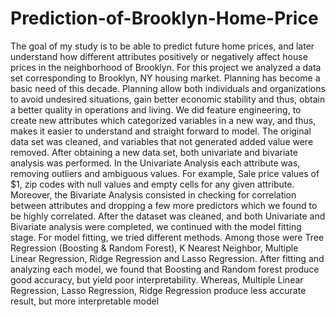 # Prediction-of-Brooklyn-Home-Price
The goal of my study is to be able to predict future home prices, and later understand how different attributes positively or negatively affect house prices in the neighborhood of Brooklyn.
For this project we analyzed a data set corresponding to Brooklyn, NY housing market. Planning has become a basic need of this decade. Planning allow both individuals and organizations to avoid undesired situations, gain better economic stability and thus, obtain a better quality in operations and living.
We did feature engineering, to create new attributes which categorized variables in a new way, and thus, makes it easier to understand and straight forward to model. The original data set was cleaned, and variables that not generated added value were removed. After obtaining a new data set, both univariate and bivariate analysis was performed.
In the Univariate Analysis each attribute was, removing outliers and ambiguous values. For example, Sale price values of $1, zip codes with null values and empty cells for any given attribute. Moreover, the Bivariate Analysis consisted in checking for correlation between attributes and dropping a few more predictors which we found to be highly correlated. After the dataset was cleaned, and both Univariate and Bivariate analysis were completed, we continued with the model fitting stage.
For model fitting, we tried different methods. Among those were Tree Regression (Boosting & Random Forest), K Nearest Neighbor, Multiple Linear Regression, Ridge Regression and Lasso Regression.
After fitting and analyzing each model, we found that Boosting and Random forest produce good accuracy, but yield poor interpretability. Whereas, Multiple Linear Regression, Lasso Regression, Ridge Regression produce less accurate result, but more interpretable model

